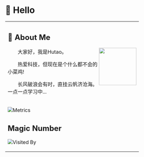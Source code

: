 # 🙋 Hello

<table>
<tr><td>

<!-- About me 关于我 -->
  
## 🤺 About Me
  
<img align="right" width="120" src="https://i.ibb.co/0MXqJMm/DFB0-F916-C1-DA-48-FF-B9-DD-F5-A6-F0-E87-EF5.gif" />

<p>&emsp;&emsp;大家好，我是Hutao。</p>
<p>&emsp;&emsp;热爱科技，但现在是个什么都不会的小菜鸡!</p>
<p>&emsp;&emsp;长风破浪会有时，直挂云帆济沧海。一点一点学习中...</p>

</td></tr>

<tr>
<td>

![Metrics](https://metrics.lecoq.io/hutao571)
  
## Magic Number

![Visited By](https://count.getloli.com/get/@Hutao571?theme=asoul)
